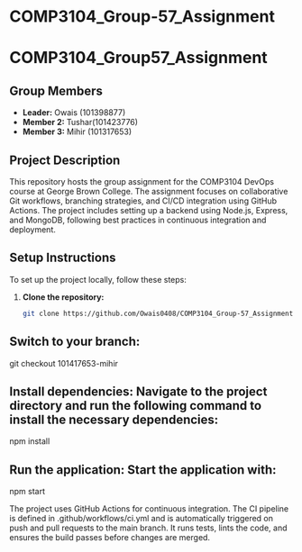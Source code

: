 # COMP3104_Group-57_Assignment
# COMP3104_Group57_Assignment

## Group Members
- **Leader:** Owais (101398877)  
- **Member 2:** Tushar(101423776)  
- **Member 3:** Mihir (101317653)  

## Project Description
This repository hosts the group assignment for the COMP3104 DevOps course at George Brown College. The assignment focuses on collaborative Git workflows, branching strategies, and CI/CD integration using GitHub Actions. The project includes setting up a backend using Node.js, Express, and MongoDB, following best practices in continuous integration and deployment.

## Setup Instructions
To set up the project locally, follow these steps:
1. **Clone the repository:**
   ```bash
   git clone https://github.com/Owais0408/COMP3104_Group-57_Assignment

## Switch to your branch:
git checkout 101417653-mihir

## Install dependencies: Navigate to the project directory and run the following command to install the necessary dependencies:
npm install

## Run the application: Start the application with:
npm start


The project uses GitHub Actions for continuous integration. The CI pipeline is defined in .github/workflows/ci.yml and is automatically triggered on push and pull requests to the main branch. It runs tests, lints the code, and ensures the build passes before changes are merged.